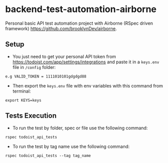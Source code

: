 # backend-test-automation-airborne
Personal basic API test automation project with Airborne (RSpec driven framework) https://github.com/brooklynDev/airborne.



## Setup
* You just need to get your personal API token from https://todoist.com/app/settings/integrations 
 and paste it in a `keys.env` file in `/config` folder:
 
 ```
 e.g VALID_TOKEN = 1111010101gdgdgd88
 ```
 
 * Then export the `keys.env` file with env variables with this command from terminal:
```
export KEYS=keys
```


## Tests Execution
* To run the test by folder, spec or file use the following command:
```
rspec todoist_api_tests
```

* To run the test by tag name use the following command:
```
rspec todoist_api_tests --tag tag_name
```
